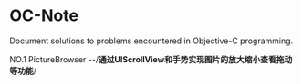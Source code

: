 # OC-Note
Document solutions to problems encountered in Objective-C programming.

NO.1 PictureBrowser
     --/**通过UIScrollView和手势实现图片的放大缩小查看拖动等功能**/
